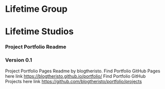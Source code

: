 # Lifetime Group 
# Lifetime Studios
### Project Portfolio Readme
### Version 0.1
Project Portfolio Pages Readme 
by blogtheristo.
Find Portfolio GitHub Pages here link https://blogtheristo.github.io/portfolio/
Find Portfolio GitHub Projects here link https://github.com/blogtheristo/portfolio/projects
